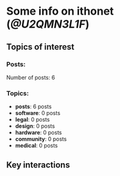 # Some info on ithonet (_@U2QMN3L1F_)


## Topics of interest

### Posts: 

Number of posts: 6

### Topics:

* __posts__: 6 posts
* __software__: 0 posts
* __legal__: 0 posts
* __design__: 0 posts
* __hardware__: 0 posts
* __community__: 0 posts
* __medical__: 0 posts

## Key interactions 

